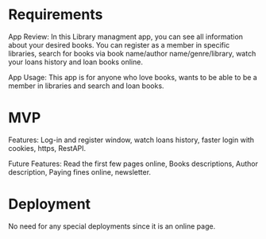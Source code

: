# Requirements

App Review:
In this Library managment app, you can see all information about your desired books.
You can register as a member in specific libraries, search for books via book name/author name/genre/library,
watch your loans history and loan books online.

App Usage:
This app is for anyone who love books, wants to be able to be a member in libraries and search and loan books.


# MVP 

Features:
Log-in and register window, watch loans history, faster login with cookies, https, RestAPI.

Future Features:
Read the first few pages online, Books descriptions, Author description, Paying fines online, newsletter.


# Deployment 

No need for any special deployments since it is an online page.




